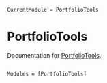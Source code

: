 ```@meta
CurrentModule = PortfolioTools
```

# PortfolioTools

Documentation for [PortfolioTools](https://github.com/paschermayr/PortfolioTools.jl).

```@index
```

```@autodocs
Modules = [PortfolioTools]
```
